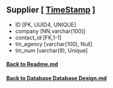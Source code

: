 ## Supplier [ [TimeStamp](/app/backend/apps/tools/docs/Models.md) ]
- ID [PK, UUID4, UNIQUE]
- company [NN,varchar(100)]
- contact_id [FK,1-1]
- tin_agency [varchar(100), Null]
- tin_num [varchar(9), Unique]


#### [Back to Readme.md](/app/docs/Readme.md) 
#### [Back to Database Database Design.md](/app/docs/Readme.md) 